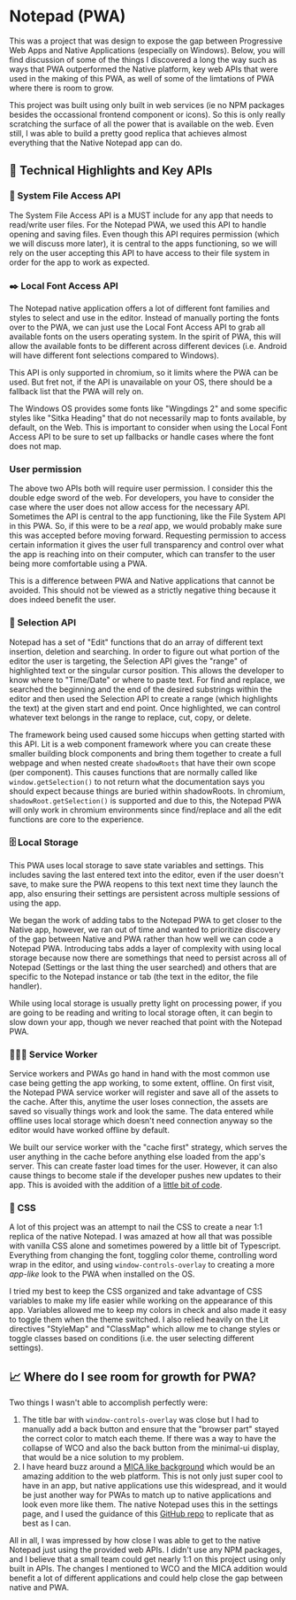 # Notepad (PWA)

This was a project that was design to expose the gap between Progressive Web Apps and Native Applications (especially on Windows). Below, you will find discussion of some of the things I discovered a long the way such as ways that PWA outperformed the Native platform, key web APIs that were used in the making of this PWA, as well of some of the limtations of PWA where there is room to grow.

This project was built using only built in web services (ie no NPM packages besides the occassional frontend component or icons). So this is only really scratching the surface of all the power that is available on the web. Even still, I was able to build a pretty good replica that achieves almost everything that the Native Notepad app can do.

## 🔑 Technical Highlights and Key APIs

### 💾 System File Access API

The System File Access API is a MUST include for any app that needs to read/write user files. For the Notepad PWA, we used this API to handle opening and saving files. Even though this API requires permission (which we will discuss more later), it is central to the apps functioning, so we will rely on the user accepting this API to have access to their file system in order for the app to work as expected.

### ✒️ Local Font Access API

The Notepad native application offers a lot of different font families and styles to select and use in the editor. Instead of manually porting the fonts over to the PWA, we can just use the Local Font Access API to grab all available fonts on the users operating system. In the spirit of PWA, this will allow the available fonts to be different across different devices (i.e. Android will have different font selections compared to Windows).

This API is only supported in chromium, so it limits where the PWA can be used. But fret not, if the API is unavailable on your OS, there should be a fallback list that the PWA will rely on.

The Windows OS provides some fonts like "Wingdings 2" and some specific styles like "Sitka Heading" that do not necessarily map to fonts available, by default, on the Web. This is important to consider when using the Local Font Access API to be sure to set up fallbacks or handle cases where the font does not map.

### User permission
The above two APIs both will require user permission. I consider this the double edge sword of the web. For developers, you have to consider the case where the user does not allow access for the necessary API. Sometimes the API is central to the app functioning, like the File System API in this PWA. So, if this were to be a _real_ app, we would probably make sure this was accepted before moving forward. Requesting permission to access certain information it gives the user full transparency and control over what the app is reaching into on their computer, which can transfer to the user being more comfortable using a PWA.

This is a difference between PWA and Native applications that cannot be avoided. This should not be viewed as a strictly negative thing because it does indeed benefit the user.

### 🎯 Selection API

Notepad has a set of "Edit" functions that do an array of different text insertion, deletion and searching. In order to figure out what portion of the editor the user is targeting, the Selection API gives the "range" of highlighted text or the singular cursor position. This allows the developer to know where to "Time/Date" or where to paste text. For find and replace, we searched the beginning and the end of the desired substrings within the editor and then used the Selection API to create a range (which highlights the text) at the given start and end point. Once highlighted, we can control whatever text belongs in the range to replace, cut, copy, or delete.

The framework being used caused some hiccups when getting started with this API. Lit is a web component framework where you can create these smaller building block components and bring them together to create a full webpage and when nested create `shadowRoots` that have their own scope (per component). This causes functions that are normally called like `window.getSelection()` to not return what the documentation says you should expect because things are buried within shadowRoots. In chromium, `shadowRoot.getSelection()` is supported and due to this, the Notepad PWA will only work in chromium environments since find/replace and all the edit functions are core to the experience.

### 🗄️ Local Storage

This PWA uses local storage to save state variables and settings. This includes saving the last entered text into the editor, even if the user doesn't save, to make sure the PWA reopens to this text next time they launch the app, also ensuring their settings are persistent across multiple sessions of using the app.

We began the work of adding tabs to the Notepad PWA to get closer to the Native app, however, we ran out of time and wanted to prioritize discovery of the gap between Native and PWA rather than how well we can code a Notepad PWA. Introducing tabs adds a layer of complexity with using local storage because now there are somethings that need to persist across all of Notepad (Settings or the last thing the user searched) and others that are specific to the Notepad instance or tab (the text in the editor, the file handler).

While using local storage is usually pretty light on processing power, if you are going to be reading and writing to local storage often, it can begin to slow down your app, though we never reached that point with the Notepad PWA.

### 👷🏾‍♂️ Service Worker

Service workers and PWAs go hand in hand with the most common use case being getting the app working, to some extent, offline. On first visit, the Notepad PWA service worker will register and save all of the assets to the cache. After this, anytime the user loses connection, the assets are saved so visually things work and look the same. The data entered while offline uses local storage which doesn't need connection anyway so the editor would have worked offline by default.

We built our service worker with the "cache first" strategy, which serves the user anything in the cache before anything else loaded from the app's server. This can create faster load times for the user. However, it can also cause things to become stale if the developer pushes new updates to their app. This is avoided with the addition of a [little bit of code](https://web.dev/articles/offline-cookbook#stale-while-revalidate).

### 🎨 CSS

A lot of this project was an attempt to nail the CSS to create a near 1:1 replica of the native Notepad. I was amazed at how all that was possible with vanilla CSS alone and sometimes powered by a little bit of Typescript. Everything from changing the font, toggling color theme, controlling word wrap in the editor, and using `window-controls-overlay` to creating a more _app-like_ look to the PWA when installed on the OS.

I tried my best to keep the CSS organized and take advantage of CSS variables to make my life easier while working on the appearance of this app. Variables allowed me to keep my colors in check and also made it easy to toggle them when the theme switched. I also relied heavily on the Lit directives "StyleMap" and "ClassMap" which allow me to change styles or toggle classes based on conditions (i.e. the user selecting different settings).

## 📈 Where do I see room for growth for PWA?

Two things I wasn't able to accomplish perfectly were:
1. The title bar with `window-controls-overlay` was close but I had to manually add a back button and ensure that the "browser part" stayed the correct color to match each theme. If there was a way to have the collapse of WCO and also the back button from the minimal-ui display, that would be a nice solution to my problem.
2. I have heard buzz around a [MICA like background](https://twitter.com/diekus/status/1754911118236041630) which would be an amazing addition to the web platform. This is not only just super cool to have in an app, but native applications use this widespread, and it would be just another way for PWAs to match up to native applications and look even more like them. The native Notepad uses this in the settings page, and I used the guidance of this [GitHub repo](https://github.com/yell0wsuit/acrylic-mica-css) to replicate that as best as I can.


All in all, I was impressed by how close I was able to get to the native Notepad just using the provided web APIs. I didn't use any NPM packages, and I believe that a small team could get nearly 1:1 on this project using only built in APIs. The changes I mentioned to WCO and the MICA addition would benefit a lot of different applications and could help close the gap between native and PWA.